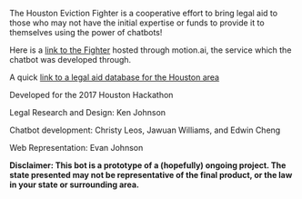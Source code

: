 The Houston Eviction Fighter is a cooperative effort to bring legal aid to those who may not have the initial expertise or funds to provide it to themselves using the power of chatbots!



Here is a [link to the Fighter](https://api.motion.ai/webchat/57055?color=62a8ea&sendBtn=SEND&inputBox=Type%20something...&token=34048e3f5674672a8587511dec14abf9) hosted through motion.ai, the service which the chatbot was developed through.

A quick [link to a legal aid database for the Houston area](https://www.justia.com/lawyers/texas/harris-county/legal-aid-and-pro-bono-services)

Developed for the 2017 Houston Hackathon

Legal Research and Design: Ken Johnson

Chatbot development: Christy Leos, Jawuan Williams, and Edwin Cheng

Web Representation: Evan Johnson

**Disclaimer: This bot is a prototype of a (hopefully) ongoing project. The state presented may not be representative of the final product, or the law in your state or surrounding area.**



